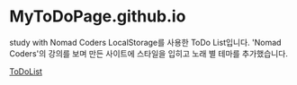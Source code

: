 # MyToDoPage.github.io

study with Nomad Coders
LocalStorage를 사용한 ToDo List입니다. 'Nomad Coders'의 강의를 보며 만든 사이트에 스타일을 입히고 노래 별 테마를 추가했습니다.

[ToDoList](https://wjdgus541.github.io/MyToDoPage.github.io/)

